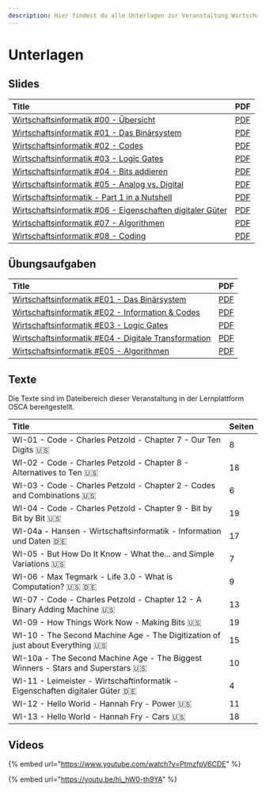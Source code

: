 ```yaml
---
description: Hier findest du alle Unterlagen zur Veranstaltung Wirtschaftsinformatik.
---
```


# Unterlagen

## Slides

| Title | PDF |
| :--- | :--- |
| [Wirtschaftsinformatik \#00 - Übersicht](https://docs.google.com/presentation/d/1IiBpxU24k9mueFTMQtumJ3Z6BSS4OnhqepeHCOgD3Gw/preview) | [PDF](https://docs.google.com/presentation/d/1IiBpxU24k9mueFTMQtumJ3Z6BSS4OnhqepeHCOgD3Gw/export/pdf) |
| [Wirtschaftsinformatik \#01 - Das Binärsystem](https://docs.google.com/presentation/d/1ALNyIiXzSSmo7Z49Sb3tX3rDBQgl1_pdMgaybDX5M5s/preview) | [PDF](https://docs.google.com/presentation/d/1ALNyIiXzSSmo7Z49Sb3tX3rDBQgl1_pdMgaybDX5M5s/export/pdf) |
| [Wirtschaftsinformatik \#02 - Codes](https://docs.google.com/presentation/d/1XcdMGmzX-D5byd140JNXZ56twkQgLRto5Wr7IvM3bBY/preview) | [PDF](https://docs.google.com/presentation/d/1XcdMGmzX-D5byd140JNXZ56twkQgLRto5Wr7IvM3bBY/export/pdf) |
| [Wirtschaftsinformatik \#03 - Logic Gates](https://docs.google.com/presentation/d/1Aj0RnxHKEPL6Lh7r6ptoLo0OqLY018gkcQq9QPRuJrc/preview) | [PDF](https://docs.google.com/presentation/d/1Aj0RnxHKEPL6Lh7r6ptoLo0OqLY018gkcQq9QPRuJrc/export/pdf) |
| [Wirtschaftsinformatik \#04 - Bits addieren](https://docs.google.com/presentation/d/16vH1DMpMXKuV5xMaQRp3d-EfRfzKpcCTiFGc2hC7m5I/preview) | [PDF](https://docs.google.com/presentation/d/16vH1DMpMXKuV5xMaQRp3d-EfRfzKpcCTiFGc2hC7m5I/export/pdf) |
| [Wirtschaftsinformatik \#05 - Analog vs. Digital](https://docs.google.com/presentation/d/1qbnwDT78CxxwxGbYHy2Y7YaOIabWMG6surx28mLKYWc/preview) | [PDF](https://docs.google.com/presentation/d/1qbnwDT78CxxwxGbYHy2Y7YaOIabWMG6surx28mLKYWc/export/pdf) |
| [Wirtschaftsinformatik - Part 1 in a Nutshell](https://docs.google.com/presentation/d/1DyMpzKzVC1n1M8GMrBAfbLxN1FrCpJeNZ51Hd12rsJ8/preview) | [PDF](https://docs.google.com/presentation/d/1DyMpzKzVC1n1M8GMrBAfbLxN1FrCpJeNZ51Hd12rsJ8/export/pdf) |
| [Wirtschaftsinformatik \#06 - Eigenschaften digitaler Güter](https://docs.google.com/presentation/d/12ErQdjG_vzGeYuz8OSjdedKSWPJCdHMy0AASYKCK_cg/preview) | [PDF](https://docs.google.com/presentation/d/12ErQdjG_vzGeYuz8OSjdedKSWPJCdHMy0AASYKCK_cg/export/pdf) |
| [Wirtschaftsinformatik \#07 - Algorithmen](https://docs.google.com/presentation/d/1dfthO-Idn-_IMHvdIX8XylRzTmAPzghIg-AXQM4DsGs/preview) | [PDF](https://docs.google.com/presentation/d/1dfthO-Idn-_IMHvdIX8XylRzTmAPzghIg-AXQM4DsGs/export/pdf) |
| [Wirtschaftsinformatik \#08 - Coding](https://docs.google.com/presentation/d/1HkqFsSxPiws6kHZ4HOJS1AB4-9W7Ef7z3T96vaCXLQo/preview) | [PDF](https://docs.google.com/presentation/d/1HkqFsSxPiws6kHZ4HOJS1AB4-9W7Ef7z3T96vaCXLQo/export/pdf) |

## Übungsaufgaben

| Title | PDF |
| :--- | :--- |
| [Wirtschaftsinformatik \#E01 - Das Binärsystem](https://docs.google.com/document/d/1l2yRK89clXZzlKYxi0OnWMUhKIKyba5vwBQUk1Ltxv8/preview) | [PDF](https://docs.google.com/document/d/1l2yRK89clXZzlKYxi0OnWMUhKIKyba5vwBQUk1Ltxv8/export?format=pdf) |
| [Wirtschaftsinformatik \#E02 - Information & Codes](https://docs.google.com/document/d/1yuHOp94Ce_CTP6e5mCwLxKfgIctlUZgN44r6ZES8JC0/preview) | [PDF](https://docs.google.com/document/d/1yuHOp94Ce_CTP6e5mCwLxKfgIctlUZgN44r6ZES8JC0/export?format=pdf) |
| [Wirtschaftsinformatik \#E03 - Logic Gates](https://docs.google.com/document/d/17fZCHvmFLgb1ClcOAqTQKkzQYf6k3Ho_eAAtN--Llw0/preview) | [PDF](https://docs.google.com/document/d/17fZCHvmFLgb1ClcOAqTQKkzQYf6k3Ho_eAAtN--Llw0/export/pdf) |
| [Wirtschaftsinformatik \#E04 - Digitale Transformation](https://docs.google.com/document/d/18llTApMAEFauxxZuOFNjaOs55ebhwIlU6QnP95UC8oM/preview) | [PDF](https://docs.google.com/document/d/18llTApMAEFauxxZuOFNjaOs55ebhwIlU6QnP95UC8oM/export/pdf) |
| [Wirtschaftsinformatik \#E05 - Algorithmen](https://docs.google.com/document/d/155Blkn964EdwRMgH1Bs6VMtTE3eZb2fp7Kq5Sw7IJ-Y/preview) | [PDF](https://docs.google.com/document/d/155Blkn964EdwRMgH1Bs6VMtTE3eZb2fp7Kq5Sw7IJ-Y/export/pdf) |

## Texte

Die Texte sind im Dateibereich dieser Veranstaltung in der Lernplattform OSCA bereitgestellt.

| Title | Seiten |
| :--- | :--- |
| WI-01 - Code - Charles Petzold - Chapter 7 - Our Ten Digits 🇺🇸  | 8 |
| WI-02 - Code - Charles Petzold - Chapter 8 - Alternatives to Ten 🇺🇸  | 18 |
| WI-03 - Code - Charles Petzold - Chapter 2 - Codes and Combinations 🇺🇸  | 6 |
| WI-04 - Code - Charles Petzold - Chapter 9 - Bit by Bit by Bit 🇺🇸  | 19 |
| WI-04a - Hansen - Wirtschaftsinformatik - Information und Daten 🇩🇪  | 17 |
| WI-05 - But How Do It Know - What the... and Simple Variations 🇺🇸  | 7 |
| WI-06 - Max Tegmark - Life 3.0 - What is Computation? 🇺🇸 🇩🇪  | 9 |
| WI-07 - Code - Charles Petzold - Chapter 12 - A Binary Adding Machine 🇺🇸  | 13 |
| WI-09 - How Things Work Now - Making Bits 🇺🇸  | 19 |
| WI-10 - The Second Machine Age - The Digitization of just about Everything 🇺🇸  | 15 |
| WI-10a - The Second Machine Age - The Biggest Winners - Stars and Superstars 🇺🇸  | 10 |
| WI-11 - Leimeister - Wirtschaftinformatik - Eigenschaften digitaler Güter 🇩🇪  | 4 |
| WI-12 - Hello World - Hannah Fry - Power 🇺🇸  | 11 |
| WI-13 - Hello World - Hannah Fry - Cars 🇺🇸  | 18 |

## Videos

{% embed url="https://www.youtube.com/watch?v=PtmzfpV6CDE" %}

{% embed url="https://youtu.be/h\_hW0-th9YA" %}

